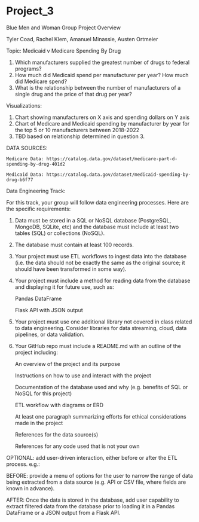# Project_3

Blue Men and Woman Group Project Overview

Tyler Coad, Rachel Klem, Amanuel Minassie, Austen Ortmeier


Topic: Medicaid v Medicare Spending By Drug
1.	Which manufacturers supplied the greatest number of drugs to federal programs?
2.	 How much did Medicaid spend per manufacturer per year? How much did Medicare spend?
3.	What is the relationship between the number of manufacturers of a single drug and the price of that drug per year?


Visualizations:
1.	Chart showing manufacturers on X axis and spending dollars on Y axis
2.	Chart of Medicare and Medicaid spending by manufacturer by year for the top 5 or 10 manufacturers between 2018-2022
3.	TBD based on relationship determined in question 3.


DATA SOURCES:

    Medicare Data: https://catalog.data.gov/dataset/medicare-part-d-spending-by-drug-401d2

    Medicaid Data: https://catalog.data.gov/dataset/medicaid-spending-by-drug-b6f77



Data Engineering Track:

For this track, your group will follow data engineering processes. Here are the specific requirements:

1. Data must be stored in a SQL or NoSQL database (PostgreSQL, MongoDB, SQLite, etc) and the database must include at least two tables (SQL) or collections (NoSQL).

2. The database must contain at least 100 records.

3. Your project must use ETL workflows to ingest data into the database (i.e. the data should not be exactly the same as the original source; it should have been transformed in some way).

4. Your project must include a method for reading data from the database and displaying it for future use, such as:

    Pandas DataFrame

    Flask API with JSON output

5. Your project must use one additional library not covered in class related to data engineering. Consider    libraries for data streaming, cloud, data pipelines, or data validation.

6. Your GitHub repo must include a README.md with an outline of the project including:

    An overview of the project and its purpose

    Instructions on how to use and interact with the project

    Documentation of the database used and why (e.g. benefits of SQL or NoSQL for this project)

    ETL workflow with diagrams or ERD

    At least one paragraph summarizing efforts for ethical considerations made in the project

    References for the data source(s)

    References for any code used that is not your own

OPTIONAL: add user-driven interaction, either before or after the ETL process. e.g.:

BEFORE: provide a menu of options for the user to narrow the range of data being extracted from a data source (e.g. API or CSV file, where fields are known in advance).

AFTER: Once the data is stored in the database, add user capability to extract filtered data from the database prior to loading it in a Pandas DataFrame or a JSON output from a Flask API.





    
